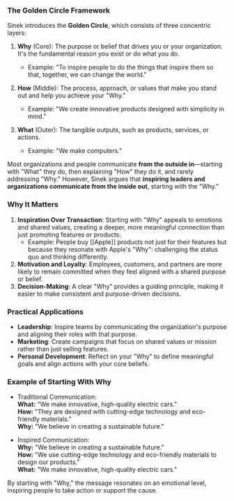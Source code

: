 ### The Golden Circle Framework

Sinek introduces the **Golden Circle**, which consists of three concentric layers:

1. **Why** (Core): The purpose or belief that drives you or your organization. It's the fundamental reason you exist or do what you do.
    - Example: "To inspire people to do the things that inspire them so that, together, we can change the world."
    
1. **How** (Middle): The process, approach, or values that make you stand out and help you achieve your "Why."
    - Example: "We create innovative products designed with simplicity in mind."
    
1. **What** (Outer): The tangible outputs, such as products, services, or actions.
    - Example: "We make computers."

Most organizations and people communicate **from the outside in**—starting with "What" they do, then explaining "How" they do it, and rarely addressing "Why." However, Sinek argues that **inspiring leaders and organizations communicate from the inside out**, starting with the "Why."

### Why It Matters

1. **Inspiration Over Transaction**: Starting with "Why" appeals to emotions and shared values, creating a deeper, more meaningful connection than just promoting features or products.
    - Example: People buy [[Apple]] products not just for their features but because they resonate with Apple's "Why": challenging the status quo and thinking differently.
2. **Motivation and Loyalty**: Employees, customers, and partners are more likely to remain committed when they feel aligned with a shared purpose or belief.
3. **Decision-Making**: A clear "Why" provides a guiding principle, making it easier to make consistent and purpose-driven decisions.
    
### Practical Applications

- **Leadership**: Inspire teams by communicating the organization's purpose and aligning their roles with that purpose.
- **Marketing**: Create campaigns that focus on shared values or mission rather than just selling features.
- **Personal Development**: Reflect on your "Why" to define meaningful goals and align actions with your core beliefs.

### Example of Starting With Why

- Traditional Communication:  
    **What:** "We make innovative, high-quality electric cars."  
    **How:** "They are designed with cutting-edge technology and eco-friendly materials."  
    **Why:** "We believe in creating a sustainable future."
    
- Inspired Communication:  
    **Why:** "We believe in creating a sustainable future."  
    **How:** "We use cutting-edge technology and eco-friendly materials to design our products."  
    **What:** "We make innovative, high-quality electric cars."
    

By starting with "Why," the message resonates on an emotional level, inspiring people to take action or support the cause.